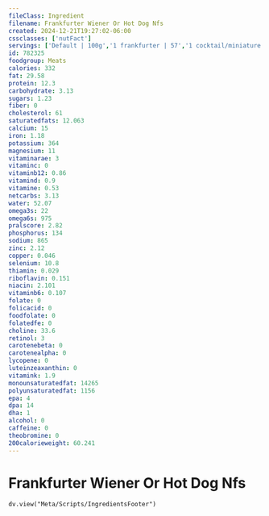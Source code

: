 ```yaml
---
fileClass: Ingredient
filename: Frankfurter Wiener Or Hot Dog Nfs
created: 2024-12-21T19:27:02-06:00
cssclasses: ['nutFact']
servings: ['Default | 100g','1 frankfurter | 57','1 cocktail/miniature frank | 10','1 bun length/jumbo frank | 57','1 footlong frank | 88','1 cup, sliced | 151']
id: 782325
foodgroup: Meats
calories: 332
fat: 29.58
protein: 12.3
carbohydrate: 3.13
sugars: 1.23
fiber: 0
cholesterol: 61
saturatedfats: 12.063
calcium: 15
iron: 1.18
potassium: 364
magnesium: 11
vitaminarae: 3
vitaminc: 0
vitaminb12: 0.86
vitamind: 0.9
vitamine: 0.53
netcarbs: 3.13
water: 52.07
omega3s: 22
omega6s: 975
pralscore: 2.82
phosphorus: 134
sodium: 865
zinc: 2.12
copper: 0.046
selenium: 10.8
thiamin: 0.029
riboflavin: 0.151
niacin: 2.101
vitaminb6: 0.107
folate: 0
folicacid: 0
foodfolate: 0
folatedfe: 0
choline: 33.6
retinol: 3
carotenebeta: 0
carotenealpha: 0
lycopene: 0
luteinzeaxanthin: 0
vitamink: 1.9
monounsaturatedfat: 14265
polyunsaturatedfat: 1156
epa: 4
dpa: 14
dha: 1
alcohol: 0
caffeine: 0
theobromine: 0
200calorieweight: 60.241
---
```


# Frankfurter Wiener Or Hot Dog Nfs

```dataviewjs
dv.view("Meta/Scripts/IngredientsFooter")
```